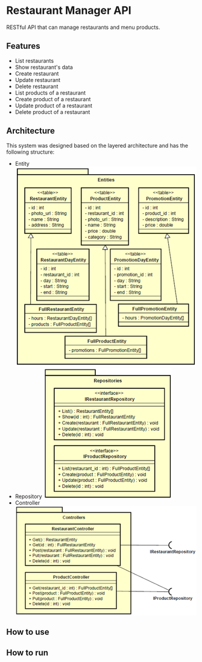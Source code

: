 # Restaurant Manager API
RESTful API that can manage restaurants and menu products.

## Features
* List restaurants
* Show restaurant's data
* Create restaurant
* Update restaurant
* Delete restaurant
* List products of a restaurant
* Create product of a restaurant
* Update product of a restaurant
* Delete product of a restaurant

## Architecture
This system was designed based on the layered architecture and has the following structure:
* Entity
  ![Entities Image](./media/entities.png)
* Repository
  ![Repositories Image](./media/repositories.png)
* Controller
  ![Controllers Image](./media/controllers.png)

## How to use
## How to run